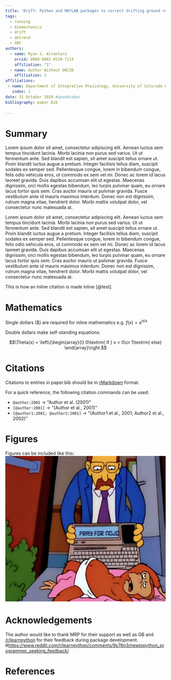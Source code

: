```yaml
---
title: 'Dryft: Python and MATLAB packages to correct drifting ground reaction force signals'
tags:
  - running
  - biomechanics
  - drift
  - detrend
  - GRF
authors:
  - name: Ryan S. Alcantara
    orcid: 0000-0002-8539-711X
    affiliation: "1"
  - name: Author Without ORCID
    affiliation: 2
affiliations:
 - name: Department of Integrative Physiology, University of Colorado Boulder, Boulder CO, USA 
   index: 1
date: 31 October 2019 #spooktober
bibliography: paper.bib

---
```


# Summary
Lorem ipsum dolor sit amet, consectetur adipiscing elit. Aenean luctus sem tempus tincidunt lacinia. Morbi lacinia 
non purus sed varius. Ut ut fermentum ante. Sed blandit est sapien, sit amet suscipit tellus ornare ut. Proin blandit
luctus augue a pretium. Integer facilisis tellus diam, suscipit sodales ex semper sed. Pellentesque congue, lorem in 
bibendum congue, felis odio vehicula eros, ut commodo ex sem vel mi. Donec ac lorem id lacus laoreet gravida. Duis 
dapibus accumsan elit ut egestas. Maecenas dignissim, orci mollis egestas bibendum, leo turpis pulvinar quam, eu 
ornare lacus tortor quis sem. Cras auctor mauris ut pulvinar gravida. Fusce vestibulum ante id mauris maximus 
interdum. Donec non est dignissim, rutrum magna vitae, hendrerit dolor. Morbi mattis volutpat dolor, vel consectetur 
nunc malesuada at.

Lorem ipsum dolor sit amet, consectetur adipiscing elit. Aenean luctus sem tempus tincidunt lacinia. Morbi lacinia 
non purus sed varius. Ut ut fermentum ante. Sed blandit est sapien, sit amet suscipit tellus ornare ut. Proin blandit
luctus augue a pretium. Integer facilisis tellus diam, suscipit sodales ex semper sed. Pellentesque congue, lorem in 
bibendum congue, felis odio vehicula eros, ut commodo ex sem vel mi. Donec ac lorem id lacus laoreet gravida. Duis 
dapibus accumsan elit ut egestas. Maecenas dignissim, orci mollis egestas bibendum, leo turpis pulvinar quam, eu 
ornare lacus tortor quis sem. Cras auctor mauris ut pulvinar gravida. Fusce vestibulum ante id mauris maximus 
interdum. Donec non est dignissim, rutrum magna vitae, hendrerit dolor. Morbi mattis volutpat dolor, vel consectetur 
nunc malesuada at.

This is how an inline citation is made inline [@test].

# Mathematics

Single dollars ($) are required for inline mathematics e.g. $f(x) = e^{\pi/x}$

Double dollars make self-standing equations:

$$\Theta(x) = \left\{\begin{array}{l}
0\textrm{ if } x < 0\cr
1\textrm{ else}
\end{array}\right.$$


# Citations

Citations to entries in paper.bib should be in
[rMarkdown](http://rmarkdown.rstudio.com/authoring_bibliographies_and_citations.html)
format.

For a quick reference, the following citation commands can be used:
- `@author:2001`  ->  "Author et al. (2001)"
- `[@author:2001]` -> "(Author et al., 2001)"
- `[@author1:2001; @author2:2001]` -> "(Author1 et al., 2001; Author2 et al., 2002)"

# Figures

Figures can be included like this: ![Example figure.](test_figure.jpg)

# Acknowledgements

The author would like to thank MRP for their support as well as GB and 
[/r/learnpython](https://reddit.com/r/learnpython) for their feedback during package development. 
#https://www.reddit.com/r/learnpython/comments/9s76n3/newtopython_programmer_seeking_feedback/

# References